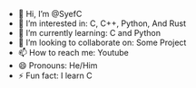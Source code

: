 - 👋 Hi, I’m @SyefC
- 👀 I’m interested in: C, C++, Python, And Rust
- 🌱 I’m currently learning: C and Python
- 💞️ I’m looking to collaborate on: Some Project
- 📫 How to reach me: Youtube
- 😄 Pronouns: He/Him
- ⚡ Fun fact: I learn C
